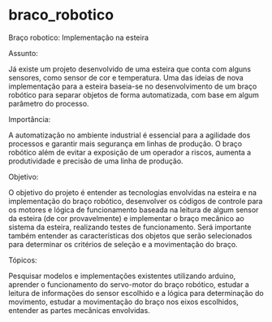 # braco_robotico

Braço robotico: Implementação na esteira

Assunto: 

Já existe um projeto desenvolvido de uma esteira que conta com alguns sensores, como sensor de cor e temperatura. Uma das ideias de nova implementação para a esteira baseia-se no desenvolvimento de um braço robótico para separar objetos de forma automatizada, com base em algum parâmetro do processo. 

Importância:

A automatização no ambiente industrial é essencial para a agilidade dos processos e garantir mais segurança em linhas de produção. O braço robótico além de evitar a exposição de um operador a riscos, aumenta a produtividade e precisão de uma linha de produção.

Objetivo:

O objetivo do projeto é entender as tecnologias envolvidas na esteira e na implementação do braço robótico, desenvolver os códigos de controle para os motores e lógica de funcionamento baseada na leitura de algum sensor da esteira (de cor provavelmente) e implementar o braço mecânico ao sistema da esteira, realizando testes de funcionamento. Será importante também entender as características dos objetos que serão selecionados para determinar os critérios de seleção e a movimentação do braço.

Tópicos: 

Pesquisar modelos e implementações existentes utilizando arduino, aprender o funcionamento do servo-motor do braço robótico, estudar a leitura de informações do sensor escolhido e a lógica para determinação do movimento, estudar a movimentação do braço nos eixos escolhidos, entender as partes mecânicas envolvidas.
